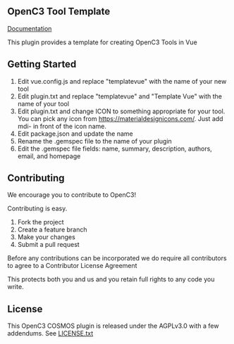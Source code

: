 ## OpenC3 Tool Template

[Documentation](https://openc3.com)

This plugin provides a template for creating OpenC3 Tools in Vue

## Getting Started

1. Edit vue.config.js and replace "templatevue" with the name of your new tool
1. Edit plugin.txt and replace "templatevue" and "Template Vue" with the name of your tool
1. Edit plugin.txt and change ICON to something appropriate for your tool. You can pick any icon from https://materialdesignicons.com/.  Just add mdi- in front of the icon name.
1. Edit package.json and update the name
1. Rename the .gemspec file to the name of your plugin
1. Edit the .gemspec file fields: name, summary, description, authors, email, and homepage

## Contributing

We encourage you to contribute to OpenC3!

Contributing is easy.

1. Fork the project
2. Create a feature branch
3. Make your changes
4. Submit a pull request

Before any contributions can be incorporated we do require all contributors to agree to a Contributor License Agreement

This protects both you and us and you retain full rights to any code you write.

## License

This OpenC3 COSMOS plugin is released under the AGPLv3.0 with a few addendums. See [LICENSE.txt](LICENSE.txt)
